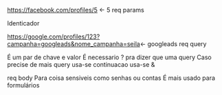 
https://facebook.com/profiles/5 <- 5 req params

Identicador

https://google.com/profiles/123?campanha=googleads&nome_campanha=seila<- googleads req query 

É um par de chave e valor 
É necessario ? pra dizer que uma query 
Caso precise de mais query usa-se continuacao usa-se &

req body
Para coisa sensiveis como senhas ou contas
É mais usado para formulários 